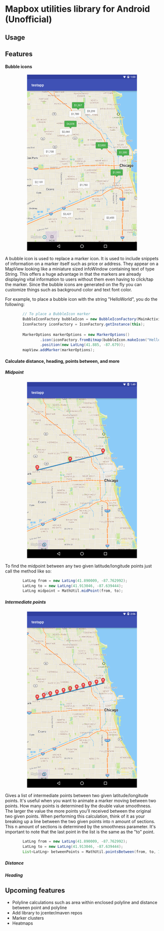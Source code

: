# Mapbox utilities library for Android (Unofficial)

## Usage


## Features
#### Bubble icons
<p align="center">
<img src="https://github.com/cammace/mapbox-utils-android/blob/master/screenshots/bubble_icons.png?raw=true" width="360">
</p>

A bubble icon is used to replace a marker icon. It is used to include snippets of information on a marker itself such as price or address. They appear on a MapView looking like a miniature sized infoWindow containing text of type String. This offers a huge advantage in that the markers are already displaying vital information to users without them even having to click/tap the marker. Since the bubble icons are generated on the fly you can customize things such as background color and text font color.

For example, to place a bubble icon with the string "HelloWorld", you do the following:
```java
        // To place a BubbleIcon marker
        BubbleIconFactory bubbleIcon = new BubbleIconFactory(MainActivity.this);
        IconFactory iconFactory = IconFactory.getInstance(this);

        MarkerOptions markerOptions = new MarkerOptions()
                .icon(iconFactory.fromBitmap(bubbleIcon.makeIcon("HelloWorld")))
                .position(new LatLng(41.885, -87.679));
        mapView.addMarker(markerOptions);
```
#### Calculate distance, heading, points between, and more
##### Midpoint
<p align="center">
<img src="https://github.com/cammace/mapbox-utils-android/blob/master/screenshots/midpoint.png?raw=true" width="360">
</p>

To find the midpoint between any two given latitude/longitude points just call the method like so:

```java
        LatLng from = new LatLng(41.890009, -87.762992);
        LatLng to = new LatLng(41.913046, -87.639444);
        LatLng midpoint = MathUtil.midPoint(from, to);
```

##### Intermediate points
<p align="center">
<img src="https://github.com/cammace/mapbox-utils-android/blob/master/screenshots/intermediate_points.png?raw=true" width="360">
</p>

Gives a list of intermediate points between two given latitude/longitude points. It's useful when you want to animate a marker moving between two points. How many points is determined by the double value smoothness. The larger the value the more points you'll received between the original two given points. When performing this calculation, think of it as your breaking up a line between the two given points into n amount of sections. This n amount of sections is determined by the smoothness parameter. It's important to note that the last point in the list is the same as the "to" point. 

```java
        LatLng from = new LatLng(41.890009, -87.762992);
        LatLng to = new LatLng(41.913046, -87.639444);
        List<LatLng> betweenPoints = MathUtil.pointsBetween(from, to, 10);
```

##### Distance

##### Heading

## Upcoming features
  * Polyline calculations such as area within enclosed polyline and distance between point and polyline
  * Add library to jcenter/maven repos
  * Marker clusters
  * Heatmaps
